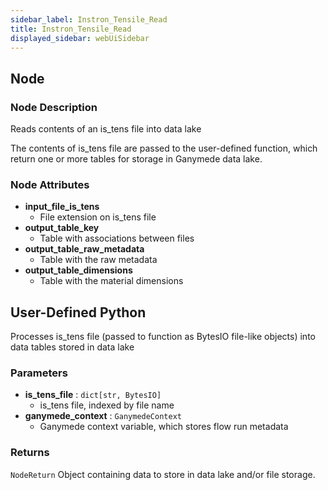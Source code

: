 ```yaml
---
sidebar_label: Instron_Tensile_Read
title: Instron_Tensile_Read
displayed_sidebar: webUiSidebar
---
```


## Node

### Node Description

Reads contents of an is_tens file into data lake

The contents of is_tens file are passed to the user-defined function, which
return one or more tables for storage in Ganymede data lake.

### Node Attributes

- **input_file_is_tens**
  - File extension on is_tens file
- **output_table_key**
  - Table with associations between files
- **output_table_raw_metadata**
  - Table with the raw metadata
- **output_table_dimensions**
  - Table with the material dimensions

## User-Defined Python

Processes is_tens file (passed to function as BytesIO file-like objects) into data tables
stored in data lake

### Parameters

- **is_tens_file** : `dict[str, BytesIO]`
    - is_tens file, indexed by file name
- **ganymede_context** : `GanymedeContext`
    - Ganymede context variable, which stores flow run metadata

### Returns

`NodeReturn`
  Object containing data to store in data lake and/or file storage.